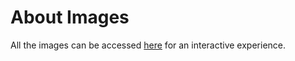 # About Images

All the images can be accessed [here](https://docs.google.com/spreadsheets/d/1AFRHtJ6cEYuu3UAVLJMxcYf-qyxkubRy10_y1VFaOIc/edit?usp=sharing) for an interactive experience.
